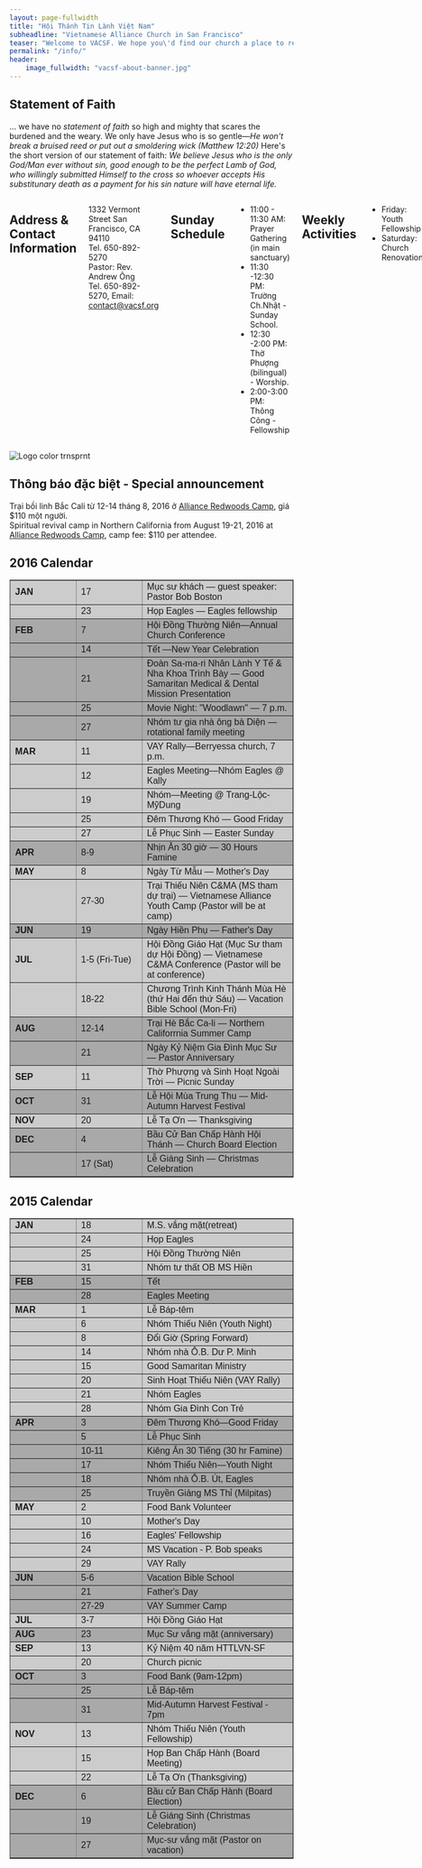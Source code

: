 ```yaml
---
layout: page-fullwidth
title: "Hội Thánh Tin Lành Việt Nam"
subheadline: "Vietnamese Alliance Church in San Francisco"
teaser: "Welcome to VACSF. We hope you\'d find our church a place to rest your weary soul, just as Jesus had promised in Matthew 11:28: <i>\"Come to me, all you who are weary and burdened, and I will give you rest.\"</i>"
permalink: "/info/"
header:
    image_fullwidth: "vacsf-about-banner.jpg"
---
```


## Statement of Faith

... we have no *statement of faith* so high and mighty that scares the burdened and the weary. We only have Jesus who is so gentle—*He won't break a bruised reed or put out a smoldering wick (Matthew 12:20)* Here's the short version of our statement of faith: *We believe Jesus who is the only God/Man ever without sin, good enough to be the perfect Lamb of God, who willingly submitted Himself to the cross so whoever accepts His substitunary death as a payment for his sin nature will have eternal life.*

<div class="row">
<div class="medium-8 columns" markdown="1">

## Address & Contact Information

1332 Vermont Street
San Francisco, CA 94110<br/>
Tel. 650-892-5270<br/>
Pastor: Rev. Andrew Ông<br/>
Tel. 650-892-5270, Email: contact@vacsf.org

## Sunday Schedule

* 11:00 - 11:30 AM: Prayer Gathering (in main sanctuary)
* 11:30 -12:30 PM: Trường Ch.Nhật - Sunday School.
* 12:30 -2:00 PM: Thờ Phượng (bilingual) - Worship.
* 2:00-3:00 PM: Thông Công - Fellowship

## Weekly Activities

* Friday: Youth Fellowship
* Saturday: Church Renovation

</div><!-- /.medium-7.columns -->

<div class="medium-4 columns t30">
<img style="padding-top: 15px;" src="{{ site.url }}/images/Logo%20color%20trnsprnt.png" alt="Logo color trnsprnt">
</div><!-- /.medium-5.columns -->
</div><!-- /.row -->

## Thông báo đặc biệt - Special announcement

<p>Trại bồi linh Bắc Cali từ 12-14 tháng 8, 2016 ở <a href="http://allianceredwoods.com/" target="_blank">Alliance Redwoods Camp</a>, giá $110 một người.<br/>
Spiritual revival camp in Northern California from August 19-21, 2016 at <a href="http://allianceredwoods.com/" target="_blank">Alliance Redwoods Camp</a>, camp fee: $110 per attendee.</p>

## 2016 Calendar

<table class="table table-condensed table-responsive" style="width: 100%; font-family: 'open_sans_condensedbold', sans-serif;" border="1">
<tbody>
<tr>
<td class="title-padding" style="width: 100px; background-color: #cccccc;"><strong>JAN</strong></td>
<td class="title-padding" style="width: 100px; background-color: #cccccc;" align="left">17</td>
<td class="title-paddingi" style="background-color: #cccccc;">Mục sư khách
&mdash; guest speaker:
Pastor Bob Boston</td>
</tr>
<tr>
<td class="title-padding" style="background-color: #cccccc;"><strong>&nbsp;</strong></td>
<td class="title-padding" style="background-color: #cccccc;" align="left">23</td>
<td class="title-padding" style="background-color: #cccccc;">Họp Eagles &mdash;
Eagles fellowship</td>
</tr>
<tr>
<td class="title-padding-even" style="background-color: #a9a9a9;"><strong>FEB</strong></td>
<td class="title-padding-even" style="background-color: #a9a9a9;"
align="left">7</td>
<td class="title-padding-even" style="background-color: #a9a9a9;">Hội Đồng Thường Niên&mdash;Annual Church Conference</td>
</tr>
<tr>
<td class="title-padding-even" style="background-color: #a9a9a9;"><strong>&nbsp;</strong></td>
<td class="title-padding-even" style="background-color: #a9a9a9;"
align="left">14</td>
<td class="title-padding-even" style="background-color: #a9a9a9;">Tết &mdash;New Year Celebration</td>
</tr>
<tr>
<td class="title-padding-even" style="background-color: #a9a9a9;">&nbsp;</td>
<td class="title-padding-even" style="background-color: #a9a9a9;"
align="left">21</td>
<td class="title-padding-even" style="background-color: #a9a9a9;">Đoàn Sa-ma-ri Nhân Lành Y Tế & Nha Khoa Trình Bày &mdash; Good Samaritan Medical & Dental Mission Presentation</td>
</tr>
<tr>
<td class="title-padding-even" style="background-color: #a9a9a9;">&nbsp;</td>
<td class="title-padding-even" style="background-color: #a9a9a9;"
align="left">25</td>
<td class="title-padding-even" style="background-color: #a9a9a9;">Movie Night: "Woodlawn" &mdash; 7 p.m.</td>
</tr>
<tr>
<td class="title-padding-even" style="background-color: #a9a9a9;">&nbsp;</td>
<td class="title-padding-even" style="background-color: #a9a9a9;"
align="left">27</td>
<td class="title-padding-even" style="background-color: #a9a9a9;">Nhóm tư gia nhà ông bà Diện &mdash; rotational family meeting</td>
</tr>
<tr>
<td class="title-padding-even" style="background-color: #cccccc;"><strong>MAR</strong></td>
<td class="title-padding-even" style="background-color: #cccccc;" align="left">11</td>
<td class="title-padding-even" style="background-color: #cccccc;">VAY Rally&mdash;Berryessa church, 7 p.m.</td>
</tr>
<tr>
<td class="title-padding-even" style="background-color: #cccccc;"><strong>&nbsp;</strong></td>
<td class="title-padding-even" style="background-color: #cccccc;" align="left">12</td>
<td class="title-padding-even" style="background-color: #cccccc;">Eagles Meeting&mdash;Nhóm Eagles @ Kally</td>
</tr>
<tr>
<td class="title-padding-even" style="background-color: #cccccc;"><strong>&nbsp;</strong></td>
<td class="title-padding-even" style="background-color: #cccccc;" align="left">19</td>
<td class="title-padding-even" style="background-color: #cccccc;">Nhóm&mdash;Meeting @ Trang-Lộc-MỹDung</td>
</tr>
<tr>
<td class="title-padding-even" style="background-color: #cccccc;"><strong>&nbsp;</strong></td>
<td class="title-padding-even" style="background-color: #cccccc;" align="left">25</td>
<td class="title-padding-even" style="background-color: #cccccc;">Đêm Thương Khó &mdash; Good Friday</td>
</tr>
<tr>
<td class="title-padding-even" style="background-color: #cccccc;"><strong>&nbsp;</strong></td>
<td class="title-padding-even" style="background-color: #cccccc;" align="left">27</td>
<td class="title-padding-even" style="background-color: #cccccc;">Lễ Phục Sinh &mdash; Easter Sunday</td>
</tr>
<tr>
<td class="title-padding-even" style="background-color: #a9a9a9;"><strong>APR</strong></td>
<td class="title-padding-even" style="background-color: #a9a9a9;" align="left">8-9</td>
<td class="title-padding-even" style="background-color: #a9a9a9;">Nhịn Ăn 30 giờ &mdash; 30 Hours Famine</td>
</tr>
<tr>
<td class="title-padding-even" style="background-color: #cccccc;"><strong>MAY</strong></td>
<td class="title-padding-even" style="background-color: #cccccc;" align="left">8</td>
<td class="title-padding-even" style="background-color: #cccccc;">Ngày Từ Mẫu &mdash; Mother's Day</td>
</tr>
<tr>
<td class="title-padding-even" style="background-color: #cccccc;"><strong>&nbsp;</strong></td>
<td class="title-padding-even" style="background-color: #cccccc;" align="left">27-30</td>
<td class="title-padding-even" style="background-color: #cccccc;">Trại Thiếu Niên C&MA (MS tham dự trại) &mdash; Vietnamese Alliance Youth Camp (Pastor will be at camp)</td>
</tr>
<tr>
<td class="title-padding-even" style="background-color: #a9a9a9;"><strong>JUN</strong></td>
<td class="title-padding-even" style="background-color: #a9a9a9;" align="left">19</td>
<td class="title-padding-even" style="background-color: #a9a9a9;">Ngày Hiền Phụ &mdash; Father's Day</td>
</tr>
<tr>
<td class="title-padding-even" style="background-color: #cccccc;"><strong>JUL</strong></td>
<td class="title-padding-even" style="background-color: #cccccc;" align="left">1-5 (Fri-Tue)</td>
<td class="title-padding-even" style="background-color: #cccccc;">Hội Đồng Giáo Hạt (Mục Sư tham dự Hội Đồng) &mdash; Vietnamese C&MA Conference (Pastor will be at conference)</td>
</tr>
<tr>
<td class="title-padding-even" style="background-color: #cccccc;"><strong>&nbsp;</strong></td>
<td class="title-padding-even" style="background-color: #cccccc;" align="left">18-22</td>
<td class="title-padding-even" style="background-color: #cccccc;">Chương Trình Kinh Thánh Mùa Hè (thứ Hai đến thứ Sáu) &mdash; Vacation Bible School (Mon-Fri)</td>
</tr>
<tr>
<td class="title-padding-even" style="background-color: #a9a9a9;"><strong>AUG</strong></td>
<td class="title-padding-even" style="background-color: #a9a9a9;" align="left">12-14</td>
<td class="title-padding-even" style="background-color: #a9a9a9;">Trại Hè Bắc Ca-li &mdash; Northern Califorrnia Summer Camp</td>
</tr>
<tr>
<td class="title-padding-even" style="background-color: #a9a9a9;"><strong>&nbsp;</strong></td>
<td class="title-padding-even" style="background-color: #a9a9a9;" align="left">21</td>
<td class="title-padding-even" style="background-color: #a9a9a9;">Ngày Kỷ Niệm Gia Đình Mục Sư &mdash; Pastor Anniversary</td>
</tr>
<tr>
<td class="title-padding-even" style="background-color: #cccccc;"><strong>SEP</strong></td>
<td class="title-padding-even" style="background-color: #cccccc;" align="left">11</td>
<td class="title-padding-even" style="background-color: #cccccc;">Thờ Phượng và Sinh Hoạt Ngoài Trời &mdash; Picnic Sunday</td>
</tr>
<tr>
<td class="title-padding-even" style="background-color: #a9a9a9;"><strong>OCT</strong></td>
<td class="title-padding-even" style="background-color: #a9a9a9;" align="left">31</td>
<td class="title-padding-even" style="background-color: #a9a9a9;">Lễ Hội Mùa Trung Thu &mdash; Mid-Autumn Harvest Festival</td>
</tr>
<tr>
<td class="title-padding-even" style="background-color: #cccccc;"><strong>NOV</strong></td>
<td class="title-padding-even" style="background-color: #cccccc;" align="left">20</td>
<td class="title-padding-even" style="background-color: #cccccc;">Lễ Tạ Ơn &mdash; Thanksgiving</td>
</tr>
<tr>
<td class="title-padding-even" style="background-color: #a9a9a9;"><strong>DEC</strong></td>
<td class="title-padding-even" style="background-color: #a9a9a9;" align="left">4</td>
<td class="title-padding-even" style="background-color: #a9a9a9;">Bầu Cử Ban Chấp Hành Hội Thánh &mdash; Church Board Election</td>
</tr>
<tr>
<td class="title-padding-even" style="background-color: #a9a9a9;"><strong>&nbsp;</strong></td>
<td class="title-padding-even" style="background-color: #a9a9a9;" align="left">17 (Sat)</td>
<td class="title-padding-even" style="background-color: #a9a9a9;">Lễ Giáng Sinh &mdash; Christmas Celebration</td>
</tr>
</tbody>
</table>

## 2015 Calendar

<table class="table table-condensed table-responsive" style="width: 100%; font-family: 'open_sans_condensedbold', sans-serif;" border="1">
<tbody>
<tr>
<td class="title-padding" style="width: 100px; background-color: #cccccc;"><strong>JAN</strong></td>
<td class="title-padding" style="width: 100px; background-color: #cccccc;" align="left">18</td>
<td class="title-paddingi" style="background-color: #cccccc;">M.S. vắng mặt(retreat)</td>
</tr>
<tr>
<td class="title-padding" style="background-color: #cccccc;"><strong>&nbsp;</strong></td>
<td class="title-padding" style="background-color: #cccccc;" align="left">24</td>
<td class="title-padding" style="background-color: #cccccc;">Họp Eagles</td>
</tr>
<tr>
<td class="title-padding" style="background-color: #cccccc;"><strong>&nbsp;</strong></td>
<td class="title-padding" style="background-color: #cccccc;" align="left">25</td>
<td class="title-padding" style="background-color: #cccccc;">Hội Đồng Thường Niên</td>
</tr>
<tr>
<td class="title-padding" style="background-color: #cccccc;"><strong>&nbsp;</strong></td>
<td class="title-padding" style="background-color: #cccccc;" align="left">31</td>
<td class="title-padding" style="background-color: #cccccc;">Nhóm tư thất OB MS Hiền</td>
</tr>
<tr>
<td class="title-padding-even" style="background-color: #a9a9a9;"><strong>FEB</strong></td>
<td class="title-padding-even" style="background-color: #a9a9a9;" align="left">15</td>
<td class="title-padding-even" style="background-color: #a9a9a9;">Tết</td>
</tr>
<tr>
<td class="title-padding-even" style="background-color: #a9a9a9;"><strong>&nbsp;</strong></td>
<td class="title-padding-even" style="background-color: #a9a9a9;" align="left">28</td>
<td class="title-padding-even" style="background-color: #a9a9a9;">Eagles Meeting</td>
</tr>
<tr>
<td class="title-padding-even" style="background-color: #cccccc;"><strong>MAR</strong></td>
<td class="title-padding-even" style="background-color: #cccccc;" align="left">1</td>
<td class="title-padding-even" style="background-color: #cccccc;">Lễ Báp-têm</td>
</tr>
<tr>
<td class="title-padding-even" style="background-color: #cccccc;"><strong>&nbsp;</strong></td>
<td class="title-padding-even" style="background-color: #cccccc;" align="left">6</td>
<td class="title-padding-even" style="background-color: #cccccc;">Nhóm Thiếu Niên (Youth Night)</td>
</tr>
<tr>
<td class="title-padding-even" style="background-color: #cccccc;"><strong>&nbsp;</strong></td>
<td class="title-padding-even" style="background-color: #cccccc;" align="left">8</td>
<td class="title-padding-even" style="background-color: #cccccc;">Đổi Giờ (Spring Forward)</td>
</tr>
<tr>
<td class="title-padding-even" style="background-color: #cccccc;"><strong>&nbsp;</strong></td>
<td class="title-padding-even" style="background-color: #cccccc;" align="left">14</td>
<td class="title-padding-even" style="background-color: #cccccc;">Nhóm nhà Ô.B. Dư P. Minh</td>
</tr>
<tr>
<td class="title-padding-even" style="background-color: #cccccc;"><strong>&nbsp;</strong></td>
<td class="title-padding-even" style="background-color: #cccccc;" align="left">15</td>
<td class="title-padding-even" style="background-color: #cccccc;">Good Samaritan Ministry</td>
</tr>
<tr>
<td class="title-padding-even" style="background-color: #cccccc;"><strong>&nbsp;</strong></td>
<td class="title-padding-even" style="background-color: #cccccc;" align="left">20</td>
<td class="title-padding-even" style="background-color: #cccccc;">Sinh Hoạt Thiếu Niên (VAY Rally)</td>
</tr>
<tr>
<td class="title-padding-even" style="background-color: #cccccc;"><strong>&nbsp;</strong></td>
<td class="title-padding-even" style="background-color: #cccccc;" align="left">21</td>
<td class="title-padding-even" style="background-color: #cccccc;">Nhóm Eagles</td>
</tr>
<tr>
<td class="title-padding-even" style="background-color: #cccccc;"><strong>&nbsp;</strong></td>
<td class="title-padding-even" style="background-color: #cccccc;" align="left">28</td>
<td class="title-padding-even" style="background-color: #cccccc;">Nhóm Gia Đình Con Trẻ</td>
</tr>
<tr>
<td class="title-padding" style="background-color: #a9a9a9;"><strong>APR</strong></td>
<td class="title-padding" style="background-color: #a9a9a9;" align="left">3</td>
<td class="title-padding" style="background-color: #a9a9a9;">Đêm Thương Khó—Good Friday</td>
</tr>
<tr>
<td class="title-padding" style="background-color: #a9a9a9;"><strong>&nbsp;</strong></td>
<td class="title-padding" style="background-color: #a9a9a9;" align="left">5</td>
<td class="title-padding" style="background-color: #a9a9a9;">Lễ Phục Sinh</td>
</tr>
<tr>
<td class="title-padding" style="background-color: #a9a9a9;"><strong>&nbsp;</strong></td>
<td class="title-padding" style="background-color: #a9a9a9;" align="left">10-11</td>
<td class="title-padding" style="background-color: #a9a9a9;">Kiêng Ăn 30 Tiếng (30 hr Famine)</td>
</tr>
<tr>
<td class="title-padding" style="background-color: #a9a9a9;"><strong>&nbsp;</strong></td>
<td class="title-padding" style="background-color: #a9a9a9;" align="left">17</td>
<td class="title-padding" style="background-color: #a9a9a9;">Nhóm Thiếu Niên—Youth Night</td>
</tr>
<tr>
<td class="title-padding" style="background-color: #a9a9a9;"><strong>&nbsp;</strong></td>
<td class="title-padding" style="background-color: #a9a9a9;" align="left">18</td>
<td class="title-padding" style="background-color: #a9a9a9;">Nhóm nhà Ô.B. Út, Eagles</td>
</tr>
<tr>
<td class="title-padding" style="background-color: #a9a9a9;"><strong>&nbsp;</strong></td>
<td class="title-padding" style="background-color: #a9a9a9;" align="left">25</td>
<td class="title-padding" style="background-color: #a9a9a9;">Truyền Giảng MS Thỉ (Milpitas)</td>
</tr>
<tr>
<td class="title-padding-even" style="background-color: #cccccc;"><strong>MAY</strong></td>
<td class="title-padding-even" style="background-color: #cccccc;" align="left">2</td>
<td class="title-padding-even" style="background-color: #cccccc;"><span style="background-color: #cccccc;">Food Bank Volunteer</span></td>
</tr>
<tr>
<td class="title-padding-even" style="background-color: #cccccc;"><strong>&nbsp;</strong></td>
<td class="title-padding-even" style="background-color: #cccccc;" align="left">10</td>
<td class="title-padding-even" style="background-color: #cccccc;"><span style="background-color: #cccccc;">Mother's Day</span></td>
</tr>
<tr>
<td class="title-padding-even" style="background-color: #cccccc;"><strong>&nbsp;</strong></td>
<td class="title-padding-even" style="background-color: #cccccc;" align="left">16</td>
<td class="title-padding-even" style="background-color: #cccccc;"><span style="background-color: #cccccc;">Eagles' Fellowship</span></td>
</tr>
<tr>
<td class="title-padding-even" style="background-color: #cccccc;"><strong>&nbsp;</strong></td>
<td class="title-padding-even" style="background-color: #cccccc;" align="left">24</td>
<td class="title-padding-even" style="background-color: #cccccc;"><span style="background-color: #cccccc;">MS Vacation - P. Bob speaks</span></td>
</tr>
<tr>
<td class="title-padding-even" style="background-color: #cccccc;"><strong>&nbsp;</strong></td>
<td class="title-padding-even" style="background-color: #cccccc;" align="left">29</td>
<td class="title-padding-even" style="background-color: #cccccc;"><span style="background-color: #cccccc;">VAY Rally</span></td>
</tr>
<tr>
<td class="title-padding" style="background-color: #a9a9a9;"><strong>JUN</strong></td>
<td class="title-padding" style="background-color: #a9a9a9;" align="left">5-6</td>
<td class="title-padding" style="background-color: #a9a9a9;"><span style="background-color: #a9a9a9;">Vacation Bible School</span></td>
</tr>
<tr>
<td class="title-padding" style="background-color: #a9a9a9;"><strong>&nbsp;</strong></td>
<td class="title-padding" style="background-color: #a9a9a9;" align="left">21</td>
<td class="title-padding" style="background-color: #a9a9a9;"><span style="background-color: #a9a9a9;">Father's Day</span></td>
</tr>
<tr>
<td class="title-padding" style="background-color: #a9a9a9;"><strong>&nbsp;</strong></td>
<td class="title-padding" style="background-color: #a9a9a9;" align="left">27-29</td>
<td class="title-padding" style="background-color: #a9a9a9;"><span style="background-color: #a9a9a9;">VAY Summer Camp</span></td>
</tr>
<tr>
<td class="title-padding-even" style="background-color: #cccccc;"><strong>JUL</strong></td>
<td class="title-padding-even" style="background-color: #cccccc;" align="left">3-7</td>
<td class="title-padding-even" style="background-color: #cccccc;">Hội Đồng Giáo Hạt</td>
</tr>
<tr>
<td class="title-padding" style="background-color: #a9a9a9;"><strong>AUG</strong></td>
<td class="title-padding" style="background-color: #a9a9a9;" align="left">23</td>
<td class="title-padding" style="background-color: #a9a9a9;">Mục Sư vắng mặt (anniversary)</td>
</tr>
<tr>
<td class="title-padding-even" style="background-color: #cccccc;"><strong>SEP</strong></td>
<td class="title-padding-even" style="background-color: #cccccc;" align="left">13</td>
<td class="title-padding-even" style="background-color: #cccccc;">Kỷ Niệm 40 năm HTTLVN-SF</td>
</tr>
<tr>
<td class="title-padding-even" style="background-color: #cccccc;"><strong></strong></td>
<td class="title-padding-even" style="background-color: #cccccc;" align="left">20</td>
<td class="title-padding-even" style="background-color: #cccccc;">Church picnic</td>
</tr>
<tr>
<td class="title-padding" style="background-color: #a9a9a9;"><strong>OCT</strong></td>
<td class="title-padding" style="background-color: #a9a9a9;" align="left">3</td>
<td class="title-padding" style="background-color: #a9a9a9;"><span style="background-color: #a9a9a9;">Food Bank (9am-12pm)</span></td>
</tr>
<tr>
<td class="title-padding" style="background-color: #a9a9a9;"><strong>&nbsp;</strong></td>
<td class="title-padding" style="background-color: #a9a9a9;" align="left">25</td>
<td class="title-padding" style="background-color: #a9a9a9;"><span style="background-color: #a9a9a9;">Lễ Báp-têm</span></td>
</tr>
<tr>
<td class="title-padding" style="background-color: #a9a9a9;"><strong>&nbsp;</strong></td>
<td class="title-padding" style="background-color: #a9a9a9;" align="left">31</td>
<td class="title-padding" style="background-color: #a9a9a9;"><span style="background-color: #a9a9a9;">Mid-Autumn Harvest Festival - 7pm</span></td>
</tr>
<tr>
<td class="title-padding-even" style="background-color: #cccccc;"><strong>NOV</strong></td>
<td class="title-padding-even" style="background-color: #cccccc;" align="left">13</td>
<td class="title-padding-even" style="background-color: #cccccc;">Nhóm Thiếu Niên (Youth Fellowship)</td>
</tr>
<tr>
<td class="title-padding-even" style="background-color: #cccccc;"><strong>&nbsp;</strong></td>
<td class="title-padding-even" style="background-color: #cccccc;" align="left">15</td>
<td class="title-padding-even" style="background-color: #cccccc;">Họp Ban Chấp Hành (Board Meeting)</td>
</tr>
<tr>
<td class="title-padding-even" style="background-color: #cccccc;"><strong>&nbsp;</strong></td>
<td class="title-padding-even" style="background-color: #cccccc;" align="left">22</td>
<td class="title-padding-even" style="background-color: #cccccc;">Lễ Tạ Ơn (Thanksgiving)</td>
</tr>
<tr>
<td class="title-padding" style="background-color: #a9a9a9;"><strong>DEC</strong></td>
<td class="title-padding" style="background-color: #a9a9a9;" align="left">6</td>
<td class="title-padding" style="background-color: #a9a9a9;">Bầu cử Ban Chấp Hành (Board Election)</td>
</tr>
<tr>
<td class="title-padding" style="background-color: #a9a9a9;">&nbsp;</td>
<td class="title-padding" style="background-color: #a9a9a9;" align="left">19</td>
<td class="title-padding" style="background-color: #a9a9a9;">Lễ Giáng Sinh (Christmas Celebration)</td>
</tr>
<tr>
<td class="title-padding" style="background-color: #a9a9a9;">&nbsp;</td>
<td class="title-padding" style="background-color: #a9a9a9;" align="left">27</td>
<td class="title-padding" style="background-color: #a9a9a9;">Mục-sư vắng mặt (Pastor on vacation)</td>
</tr>
</tbody>
</table>
